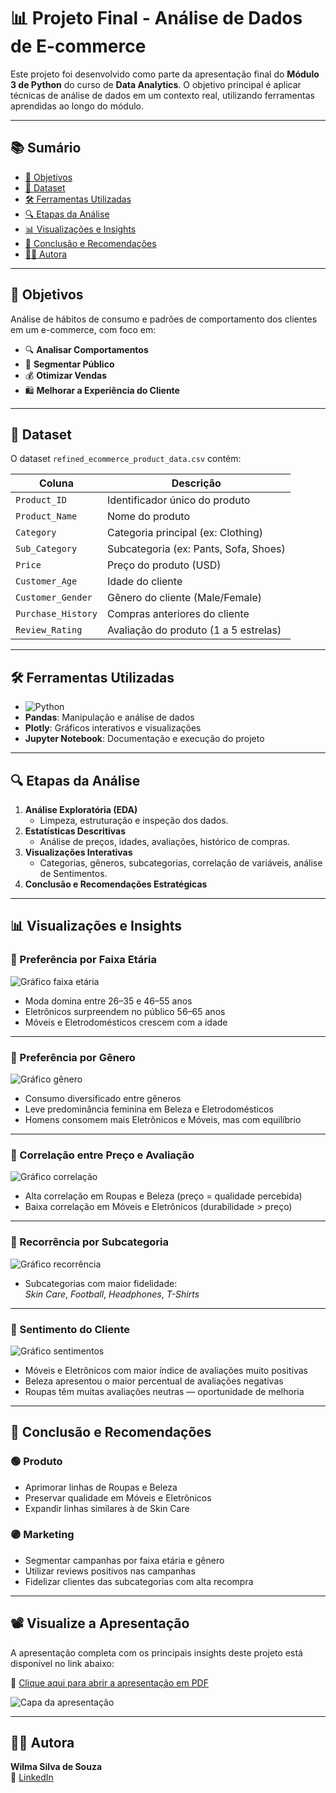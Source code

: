 # 📊 Projeto Final - Análise de Dados de E-commerce

Este projeto foi desenvolvido como parte da apresentação final do **Módulo 3 de Python** do curso de **Data Analytics**. 
O objetivo principal é aplicar técnicas de análise de dados em um contexto real, utilizando ferramentas aprendidas ao longo do módulo.

---

## 📚 Sumário

- [🎯 Objetivos](#-objetivos)  
- [📁 Dataset](#-dataset)  
- [🛠️ Ferramentas Utilizadas](#️-ferramentas-utilizadas)  
- [🔍 Etapas da Análise](#-etapas-da-análise)  
- [📊 Visualizações e Insights](#-visualizações-e-insights)  
- [🧠 Conclusão e Recomendações](#-conclusão-e-recomendações)  
- [👩‍💻 Autora](#-autora)

---

## 🎯 Objetivos

Análise de hábitos de consumo e padrões de comportamento dos clientes em um e-commerce, com foco em:

- 🔍 **Analisar Comportamentos**
- 🎯 **Segmentar Público**
- 💰 **Otimizar Vendas**
- 🛍️ **Melhorar a Experiência do Cliente**

---

## 📁 Dataset

O dataset `refined_ecommerce_product_data.csv` contém:

| Coluna             | Descrição                                |
|--------------------|--------------------------------------------|
| `Product_ID`       | Identificador único do produto             |
| `Product_Name`     | Nome do produto                            |
| `Category`         | Categoria principal (ex: Clothing)         |
| `Sub_Category`     | Subcategoria (ex: Pants, Sofa, Shoes)      |
| `Price`            | Preço do produto (USD)                     |
| `Customer_Age`     | Idade do cliente                           |
| `Customer_Gender`  | Gênero do cliente (Male/Female)            |
| `Purchase_History` | Compras anteriores do cliente              |
| `Review_Rating`    | Avaliação do produto (1 a 5 estrelas)      |

---

## 🛠️ Ferramentas Utilizadas

- ![Python](https://img.shields.io/badge/Python-3776AB?style=flat&logo=python&logoColor=white)
- **Pandas**: Manipulação e análise de dados  
- **Plotly**: Gráficos interativos e visualizações  
- **Jupyter Notebook**: Documentação e execução do projeto

---

## 🔍 Etapas da Análise

1. **Análise Exploratória (EDA)**
   - Limpeza, estruturação e inspeção dos dados.
2. **Estatísticas Descritivas**
   - Análise de preços, idades, avaliações, histórico de compras.
3. **Visualizações Interativas**
   - Categorias, gêneros, subcategorias, correlação de variáveis, análise de Sentimentos.
4. **Conclusão e Recomendações Estratégicas**

---

## 📊 Visualizações e Insights

### 📌 Preferência por Faixa Etária

![Gráfico faixa etária](img/faixa_etaria_categoria.png)

- Moda domina entre 26–35 e 46–55 anos  
- Eletrônicos surpreendem no público 56–65 anos  
- Móveis e Eletrodomésticos crescem com a idade  

---

### 📌 Preferência por Gênero

![Gráfico gênero](img/genero_categoria.png)

- Consumo diversificado entre gêneros  
- Leve predominância feminina em Beleza e Eletrodomésticos  
- Homens consomem mais Eletrônicos e Móveis, mas com equilíbrio

---

### 📌 Correlação entre Preço e Avaliação

![Gráfico correlação](img/correlacao_preco_avaliacao.png)

- Alta correlação em Roupas e Beleza (preço = qualidade percebida)  
- Baixa correlação em Móveis e Eletrônicos (durabilidade > preço)

---

### 📌 Recorrência por Subcategoria

![Gráfico recorrência](img/recorrencia_subcategoria.png)

- Subcategorias com maior fidelidade:  
  *Skin Care*, *Football*, *Headphones*, *T-Shirts*

---

### 📌 Sentimento do Cliente

![Gráfico sentimentos](img/sentimentos_categoria.png)

- Móveis e Eletrônicos com maior índice de avaliações muito positivas  
- Beleza apresentou o maior percentual de avaliações negativas  
- Roupas têm muitas avaliações neutras — oportunidade de melhoria

---

## 🧠 Conclusão e Recomendações

### 🟢 Produto
- Aprimorar linhas de Roupas e Beleza  
- Preservar qualidade em Móveis e Eletrônicos  
- Expandir linhas similares à de Skin Care

### 🟣 Marketing
- Segmentar campanhas por faixa etária e gênero  
- Utilizar reviews positivos nas campanhas  
- Fidelizar clientes das subcategorias com alta recompra

---

## 📽 Visualize a Apresentação

A apresentação completa com os principais insights deste projeto está disponível no link abaixo:

📄 [Clique aqui para abrir a apresentação em PDF](./apresentacao/apresentacao_projeto_python.pdf)

![Capa da apresentação](./apresentacao/capa_apresentacao.png)

---

## 👩‍💻 Autora

**Wilma Silva de Souza**  
🔗 [LinkedIn](https://www.linkedin.com/in/wilmasdesouza)  

